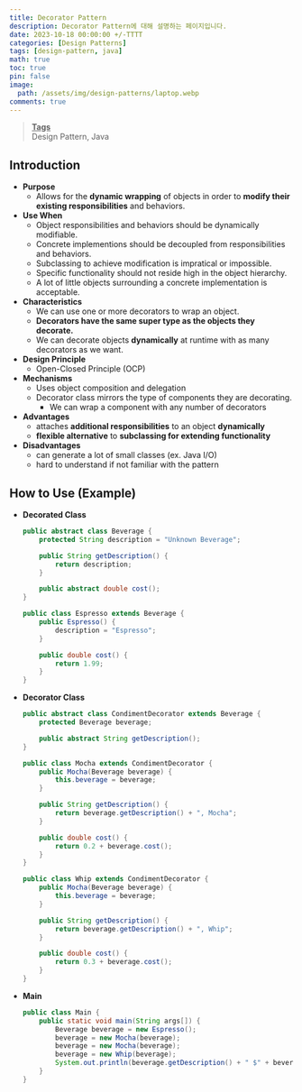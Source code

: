 ```yaml
---
title: Decorator Pattern
description: Decorator Pattern에 대해 설명하는 페이지입니다.
date: 2023-10-18 00:00:00 +/-TTTT
categories: [Design Patterns]
tags: [design-pattern, java]
math: true
toc: true
pin: false
image:
  path: /assets/img/design-patterns/laptop.webp
comments: true
---
```


<blockquote class="prompt-info"><p><strong><u>Tags</u></strong> <br />
Design Pattern, Java</p></blockquote>

## Introduction

- **Purpose**
  - Allows for the **dynamic wrapping** of objects in order to **modify their existing responsibilities** and behaviors.
- **Use When**
  - Object responsibilities and behaviors should be dynamically modifiable.
  - Concrete implementions should be decoupled from responsibilities and behaviors.
  - Subclassing to achieve modification is impratical or impossible.
  - Specific functionality should not reside high in the object hierarchy.
  - A lot of little objects surrounding a concrete implementation is acceptable.
- **Characteristics**
  - We can use one or more decorators to wrap an object.
  - **Decorators have the same super type as the objects they decorate.**
  - We can decorate objects **dynamically** at runtime with as many decorators as we want.
- **Design Principle**
  - Open-Closed Principle (OCP)
- **Mechanisms**
  - Uses object composition and delegation
  - Decorator class mirrors the type of components they are decorating.
    - We can wrap a component with any number of decorators
- **Advantages**
  - attaches **additional responsibilities** to an object **dynamically**
  - **flexible alternative** to **subclassing for extending functionality**
- **Disadvantages**
  - can generate a lot of small classes (ex. Java I/O)
  - hard to understand if not familiar with the pattern

## How to Use (Example)

- **Decorated Class**

  ```java
  public abstract class Beverage {
      protected String description = "Unknown Beverage";

      public String getDescription() {
          return description;
      }

      public abstract double cost();
  }

  public class Espresso extends Beverage {
      public Espresso() {
          description = "Espresso";
      }

      public double cost() {
          return 1.99;
      }
  }
  ```

- **Decorator Class**

  ```java
  public abstract class CondimentDecorator extends Beverage {
      protected Beverage beverage;

      public abstract String getDescription();
  }

  public class Mocha extends CondimentDecorator {
      public Mocha(Beverage beverage) {
          this.beverage = beverage;
      }

      public String getDescription() {
          return beverage.getDescription() + ", Mocha";
      }

      public double cost() {
          return 0.2 + beverage.cost();
      }
  }

  public class Whip extends CondimentDecorator {
      public Mocha(Beverage beverage) {
          this.beverage = beverage;
      }

      public String getDescription() {
          return beverage.getDescription() + ", Whip";
      }

      public double cost() {
          return 0.3 + beverage.cost();
      }
  }
  ```

- **Main**
  ```java
  public class Main {
      public static void main(String args[]) {
          Beverage beverage = new Espresso();
          beverage = new Mocha(beverage);
          beverage = new Mocha(beverage);
          beverage = new Whip(beverage);
          System.out.println(beverage.getDescription() + " $" + beverage.cost());
      }
  }
  ```
